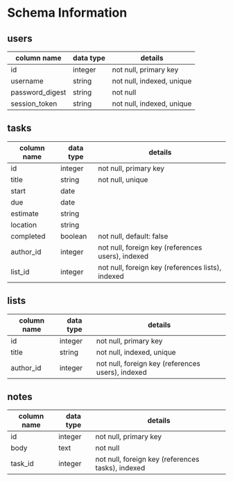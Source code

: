 # Schema Information

## users
column name     | data type | details
----------------|-----------|-----------------------
id              | integer   | not null, primary key
username        | string    | not null, indexed, unique
password_digest | string    | not null
session_token   | string    | not null, indexed, unique

## tasks
column name | data type | details
------------|-----------|-----------------------
id          | integer   | not null, primary key
title       | string    | not null, unique
start       | date      |
due         | date      |
estimate    | string    |
location    | string    |  <!-- how does this work?  like would the locations be stored as strings here ("app academy") and elsewhere I store the location string with it's actual coordinates/address or something? -->
completed   | boolean   | not null, default: false
author_id   | integer   | not null, foreign key (references users), indexed
list_id     | integer   | not null, foreign key (references lists), indexed

## lists
column name | data type | details
------------|-----------|-----------------------
id          | integer   | not null, primary key
title       | string    | not null, indexed, unique
author_id   | integer   | not null, foreign key (references users), indexed

## notes
column name | data type | details
------------|-----------|-----------------------
id          | integer   | not null, primary key
body        | text      | not null
task_id     | integer   | not null, foreign key (references tasks), indexed

<!-- ## tags
column name | data type | details
------------|-----------|-----------------------
id          | integer   | not null, primary key
name        | string    | not null

## taggings
column name | data type | details
------------|-----------|-----------------------
id          | integer   | not null, primary key
task_id     | integer   | not null, foreign key (references notes), indexed, unique [tag_id]
tag_id      | integer   | not null, foreign key (references tags), indexed -->
